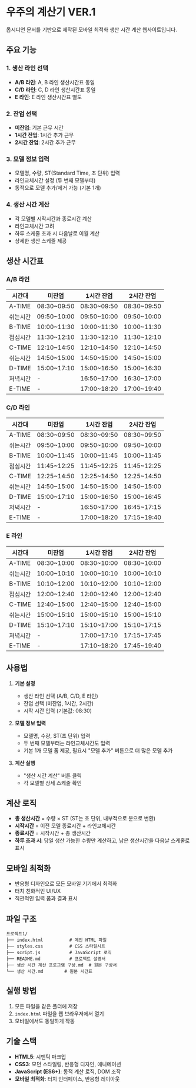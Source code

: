 # 우주의 계산기 VER.1

옵시디언 문서를 기반으로 제작된 모바일 최적화 생산 시간 계산 웹사이트입니다.

## 주요 기능

### 1. 생산 라인 선택
- **A/B 라인**: A, B 라인 생산시간표 동일
- **C/D 라인**: C, D 라인 생산시간표 동일  
- **E 라인**: E 라인 생산시간표 별도

### 2. 잔업 선택
- **미잔업**: 기본 근무 시간
- **1시간 잔업**: 1시간 추가 근무
- **2시간 잔업**: 2시간 추가 근무

### 3. 모델 정보 입력
- 모델명, 수량, ST(Standard Time, 초 단위) 입력
- 라인교체시간 설정 (두 번째 모델부터)
- 동적으로 모델 추가/제거 가능 (기본 1개)

### 4. 생산 시간 계산
- 각 모델별 시작시간과 종료시간 계산
- 라인교체시간 고려
- 하루 스케줄 초과 시 다음날로 이월 계산
- 상세한 생산 스케줄 제공

## 생산 시간표

### A/B 라인
| 시간대 | 미잔업 | 1시간 잔업 | 2시간 잔업 |
|--------|--------|------------|------------|
| A-TIME | 08:30~09:50 | 08:30~09:50 | 08:30~09:50 |
| 쉬는시간 | 09:50~10:00 | 09:50~10:00 | 09:50~10:00 |
| B-TIME | 10:00~11:30 | 10:00~11:30 | 10:00~11:30 |
| 점심시간 | 11:30~12:10 | 11:30~12:10 | 11:30~12:10 |
| C-TIME | 12:10~14:50 | 12:10~14:50 | 12:10~14:50 |
| 쉬는시간 | 14:50~15:00 | 14:50~15:00 | 14:50~15:00 |
| D-TIME | 15:00~17:10 | 15:00~16:50 | 15:00~16:30 |
| 저녁시간 | - | 16:50~17:00 | 16:30~17:00 |
| E-TIME | - | 17:00~18:20 | 17:00~19:40 |

### C/D 라인
| 시간대 | 미잔업 | 1시간 잔업 | 2시간 잔업 |
|--------|--------|------------|------------|
| A-TIME | 08:30~09:50 | 08:30~09:50 | 08:30~09:50 |
| 쉬는시간 | 09:50~10:00 | 09:50~10:00 | 09:50~10:00 |
| B-TIME | 10:00~11:45 | 10:00~11:45 | 10:00~11:45 |
| 점심시간 | 11:45~12:25 | 11:45~12:25 | 11:45~12:25 |
| C-TIME | 12:25~14:50 | 12:25~14:50 | 12:25~14:50 |
| 쉬는시간 | 14:50~15:00 | 14:50~15:00 | 14:50~15:00 |
| D-TIME | 15:00~17:10 | 15:00~16:50 | 15:00~16:45 |
| 저녁시간 | - | 16:50~17:00 | 16:45~17:15 |
| E-TIME | - | 17:00~18:20 | 17:15~19:40 |

### E 라인
| 시간대 | 미잔업 | 1시간 잔업 | 2시간 잔업 |
|--------|--------|------------|------------|
| A-TIME | 08:30~10:00 | 08:30~10:00 | 08:30~10:00 |
| 쉬는시간 | 10:00~10:10 | 10:00~10:10 | 10:00~10:10 |
| B-TIME | 10:10~12:00 | 10:10~12:00 | 10:10~12:00 |
| 점심시간 | 12:00~12:40 | 12:00~12:40 | 12:00~12:40 |
| C-TIME | 12:40~15:00 | 12:40~15:00 | 12:40~15:00 |
| 쉬는시간 | 15:00~15:10 | 15:00~15:10 | 15:00~15:10 |
| D-TIME | 15:10~17:10 | 15:10~17:00 | 15:10~17:15 |
| 저녁시간 | - | 17:00~17:10 | 17:15~17:45 |
| E-TIME | - | 17:10~18:20 | 17:45~19:40 |

## 사용법

1. **기본 설정**
   - 생산 라인 선택 (A/B, C/D, E 라인)
   - 잔업 선택 (미잔업, 1시간, 2시간)
   - 시작 시간 입력 (기본값: 08:30)

2. **모델 정보 입력**
   - 모델명, 수량, ST(초 단위) 입력
   - 두 번째 모델부터는 라인교체시간도 입력
   - 기본 1개 모델 폼 제공, 필요시 "모델 추가" 버튼으로 더 많은 모델 추가

3. **계산 실행**
   - "생산 시간 계산" 버튼 클릭
   - 각 모델별 상세 스케줄 확인

## 계산 로직

- **총 생산시간** = 수량 × ST (ST는 초 단위, 내부적으로 분으로 변환)
- **시작시간** = 이전 모델 종료시간 + 라인교체시간
- **종료시간** = 시작시간 + 총 생산시간
- **하루 초과 시**: 당일 생산 가능한 수량만 계산하고, 남은 생산시간을 다음날 스케줄로 표시

## 모바일 최적화

- 반응형 디자인으로 모든 모바일 기기에서 최적화
- 터치 친화적인 UI/UX
- 직관적인 입력 폼과 결과 표시

## 파일 구조

```
프로젝트1/
├── index.html          # 메인 HTML 파일
├── styles.css          # CSS 스타일시트
├── script.js           # JavaScript 로직
├── README.md           # 프로젝트 설명서
├── 생산 시간 계산 프로그램 구상.md  # 원본 구상서
└── 생산 시간.md        # 원본 시간표
```

## 실행 방법

1. 모든 파일을 같은 폴더에 저장
2. `index.html` 파일을 웹 브라우저에서 열기
3. 모바일에서도 동일하게 작동

## 기술 스택

- **HTML5**: 시맨틱 마크업
- **CSS3**: 모던 스타일링, 반응형 디자인, 애니메이션
- **JavaScript (ES6+)**: 동적 계산 로직, DOM 조작
- **모바일 최적화**: 터치 인터페이스, 반응형 레이아웃 